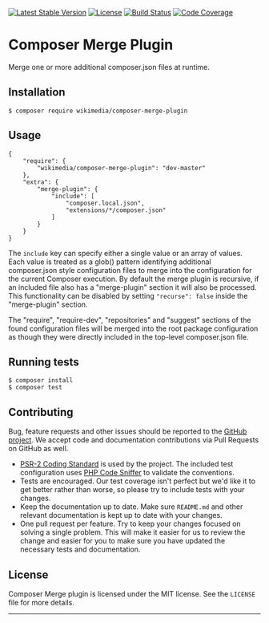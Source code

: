 [![Latest Stable Version](https://img.shields.io/packagist/v/wikimedia/composer-merge-plugin.svg?style=flat)](https://packagist.org/packages/wikimedia/composer-merge-plugin) [![License](https://img.shields.io/packagist/l/wikimedia/composer-merge-plugin.svg?style=flat)](https://github.com/wikimedia/composer-merge-plugin/blob/master/LICENSE)
[![Build Status](https://img.shields.io/travis/wikimedia/composer-merge-plugin.svg?style=flat)](https://travis-ci.org/wikimedia/composer-merge-plugin)
[![Code Coverage](https://img.shields.io/scrutinizer/coverage/g/wikimedia/composer-merge-plugin/master.svg?style=flat)](https://scrutinizer-ci.com/g/wikimedia/composer-merge-plugin/?branch=master)

Composer Merge Plugin
=====================

Merge one or more additional composer.json files at runtime.

Installation
------------
```
$ composer require wikimedia/composer-merge-plugin
```

Usage
-----

```
{
    "require": {
        "wikimedia/composer-merge-plugin": "dev-master"
    },
    "extra": {
        "merge-plugin": {
            "include": [
                "composer.local.json",
                "extensions/*/composer.json"
            ]
        }
    }
}
```

The `include` key can specify either a single value or an array of values.
Each value is treated as a glob() pattern identifying additional composer.json
style configuration files to merge into the configuration for the current
Composer execution. By default the merge plugin is recursive, if an included
file also has a "merge-plugin" section it will also be processed. This 
functionality can be disabled by setting `"recurse": false` inside the 
"merge-plugin" section.

The "require", "require-dev", "repositories" and "suggest" sections of the
found configuration files will be merged into the root package configuration
as though they were directly included in the top-level composer.json file.

Running tests
-------------
```
$ composer install
$ composer test
```

Contributing
------------
Bug, feature requests and other issues should be reported to the [GitHub
project]. We accept code and documentation contributions via Pull Requests on
GitHub as well.

- [PSR-2 Coding Standard][] is used by the project. The included test
  configuration uses [PHP Code Sniffer][] to validate the conventions.
- Tests are encouraged. Our test coverage isn't perfect but we'd like it to
  get better rather than worse, so please try to include tests with your
  changes.
- Keep the documentation up to date. Make sure `README.md` and other
  relevant documentation is kept up to date with your changes.
- One pull request per feature. Try to keep your changes focused on solving
  a single problem. This will make it easier for us to review the change and
  easier for you to make sure you have updated the necessary tests and
  documentation.

License
-------
Composer Merge plugin is licensed under the MIT license. See the `LICENSE`
file for more details.

---
[GitHub project]: https://github.com/wikimedia/composer-merge-plugin
[PSR-2 Coding Standard]: https://github.com/php-fig/fig-standards/blob/master/accepted/PSR-2-coding-style-guide.md
[PHP Code Sniffer]: http://pear.php.net/package/PHP_CodeSniffer
